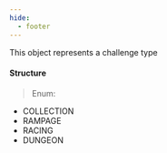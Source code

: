 ```yaml
---
hide:
  - footer
---
```

This object represents a challenge type
#### **Structure**

> Enum:

  - COLLECTION
  - RAMPAGE
  - RACING
  - DUNGEON